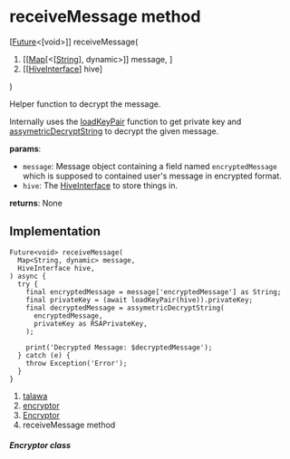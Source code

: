 
<div>

# receiveMessage method

</div>


[[Future](https://api.flutter.dev/flutter/dart-core/Future-class.html)\<[void\>]]
receiveMessage(

1.  [[[Map](https://api.flutter.dev/flutter/dart-core/Map-class.md)[\<[[String](https://api.flutter.dev/flutter/dart-core/String-class.html)],
    dynamic\>]]
    message, ]
2.  [[[HiveInterface](https://pub.dev/documentation/hive/2.2.3/hive/HiveInterface-class.html)]
    hive]

)



Helper function to decrypt the message.

Internally uses the
[loadKeyPair](../../utils_encryptor/Encryptor/loadKeyPair.md) function
to get private key and
[assymetricDecryptString](../../utils_encryptor/Encryptor/assymetricDecryptString.md)
to decrypt the given message.

**params**:

-   `message`: Message object containing a field named
    `encryptedMessage` which is supposed to contained user\'s message in
    encrypted format.
-   `hive`: The
    [HiveInterface](https://pub.dev/documentation/hive/2.2.3/hive/HiveInterface-class.html)
    to store things in.

**returns**: None



## Implementation

``` language-dart
Future<void> receiveMessage(
  Map<String, dynamic> message,
  HiveInterface hive,
) async {
  try {
    final encryptedMessage = message['encryptedMessage'] as String;
    final privateKey = (await loadKeyPair(hive)).privateKey;
    final decryptedMessage = assymetricDecryptString(
      encryptedMessage,
      privateKey as RSAPrivateKey,
    );

    print('Decrypted Message: $decryptedMessage');
  } catch (e) {
    throw Exception('Error');
  }
}
```







1.  [talawa](../../index.md)
2.  [encryptor](../../utils_encryptor/)
3.  [Encryptor](../../utils_encryptor/Encryptor-class.md)
4.  receiveMessage method

##### Encryptor class







